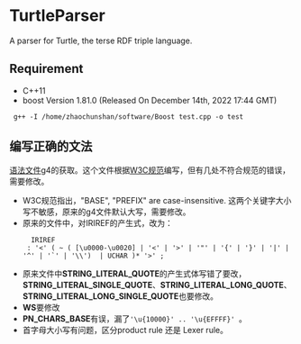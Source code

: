 # TurtleParser
A parser for Turtle, the terse RDF triple language.
## Requirement
+ C++11
+ boost Version 1.81.0 (Released On December 14th, 2022 17:44 GMT)
```
 g++ -I /home/zhaochunshan/software/Boost test.cpp -o test
```
## 编写正确的文法
[语法文件](https://github.com/antlr/grammars-v4/blob/master/turtle/TURTLE.g4)g4的获取。这个文件根据[W3C规范](http://www.w3.org/TR/turtle/#sec-grammar-grammar)编写，但有几处不符合规范的错误，需要修改。
+ W3C规范指出，"BASE", "PREFIX" are case-insensitive. 这两个关键字大小写不敏感，原来的g4文件默认大写，需要修改。
+ 原来的文件中，对IRIREF的产生式，改为：
  ```
    IRIREF
   : '<' ( ~ ( [\u0000-\u0020] | '<' | '>' | '"' | '{' | '}' | '|' | '^' | '`' | '\\')  | UCHAR )* '>' ; 
  ```
+ 原来文件中**STRING_LITERAL_QUOTE**的产生式体写错了要改，**STRING_LITERAL_SINGLE_QUOTE**、**STRING_LITERAL_LONG_QUOTE**、**STRING_LITERAL_LONG_SINGLE_QUOTE**也要修改。
+ **WS**要修改
+ **PN_CHARS_BASE**有误，漏了`'\u{10000}' .. '\u{EFFFF}' `。
+ 首字母大小写有问题，区分product rule 还是 Lexer rule。


